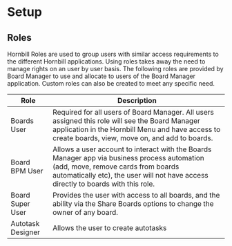 # Setup
## Roles

Hornbill Roles are used to group users with similar access requirements to the different Hornbill applications. Using roles takes away the need to manage rights on an user by user basis. The following roles are provided by Board Manager to use and allocate to users of the Board Manager application. Custom roles can also be created to meet any specific need.

|Role|Description|
|-|-|
|Boards User|Required for all users of Board Manager. All users assigned this role will see the Board Manager application in the Hornbill Menu and have access to create boards, view, move on, and add to boards.|
|Board BPM User|Allows a user account to interact with the Boards Manager app via business process automation (add, move, remove cards from boards automatically etc), the user will not have access directly to boards with this role.|
|Board Super User|Provides the user with access to all boards, and the ability via the Share Boards options to change the owner of any board.|
|Autotask Designer|Allows the user to create autotasks|